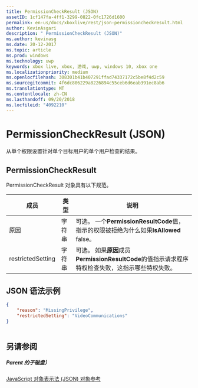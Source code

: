 ```yaml
---
title: PermissionCheckResult (JSON)
assetID: 1cf147fa-4ff1-3299-0822-0fc1726d1600
permalink: en-us/docs/xboxlive/rest/json-permissioncheckresult.html
author: KevinAsgari
description: " PermissionCheckResult (JSON)"
ms.author: kevinasg
ms.date: 20-12-2017
ms.topic: article
ms.prod: windows
ms.technology: uwp
keywords: xbox live, xbox, 游戏, uwp, windows 10, xbox one
ms.localizationpriority: medium
ms.openlocfilehash: 308301b41b407291ffad74337172c5be8f4d2c59
ms.sourcegitcommit: 4f6dc806229a8226894c55ceb6d6eab391ec8ab6
ms.translationtype: MT
ms.contentlocale: zh-CN
ms.lasthandoff: 09/20/2018
ms.locfileid: "4092210"
---
```

# <a name="permissioncheckresult-json"></a>PermissionCheckResult (JSON)
从单个权限设置针对单个目标用户的单个用户检查的结果。 
<a id="ID4EP"></a>

 
## <a name="permissioncheckresult"></a>PermissionCheckResult
 
PermissionCheckResult 对象具有以下规范。
 
| 成员| 类型| 说明| 
| --- | --- | --- | 
| 原因| 字符串| 可选。 一个<b>PermissionResultCode</b>值，指示的权限被拒绝为什么如果<b>IsAllowed</b> false。| 
| restrictedSetting| 字符串| 可选。 如果<b>原因</b>成员<b>PermissionResultCode</b>的值指示请求程序特权检查失败，这指示哪些特权失败。| 
  
<a id="ID4E6B"></a>

 
## <a name="sample-json-syntax"></a>JSON 语法示例
 

```json
{
    "reason": "MissingPrivilege",
    "restrictedSetting": "VideoCommunications"
}
    
```

  
<a id="ID4EIC"></a>

 
## <a name="see-also"></a>另请参阅
 
<a id="ID4EKC"></a>

 
##### <a name="parent"></a>Parent 的子磁盘） 

[JavaScript 对象表示法 (JSON) 对象参考](atoc-xboxlivews-reference-json.md)

   